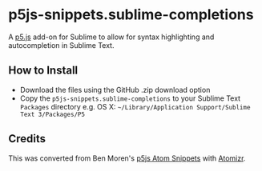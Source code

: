 p5js-snippets.sublime-completions
=================================

A [p5.js](http://p5js.org/) add-on for Sublime to allow for syntax highlighting and autocompletion in Sublime Text. 

How to Install
--------------

- Download the files using the GitHub .zip download option
- Copy the `p5js-snippets.sublime-completions` to your Sublime Text `Packages` directory e.g. OS X: `~/Library/Application Support/Sublime Text 3/Packages/P5`

Credits
-------
This was converted from Ben Moren's [p5js Atom Snippets](https://github.com/bmoren/p5js-snippets) with [Atomizr](https://github.com/acss-io/atom-atomizer).